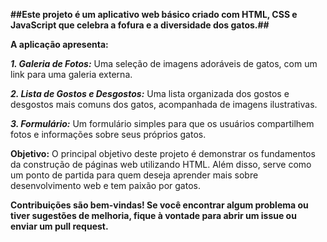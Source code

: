 **##Este projeto é um aplicativo web básico criado com HTML, CSS e JavaScript que celebra a fofura e a diversidade dos gatos.##**

**A aplicação apresenta:**

***1. Galeria de Fotos:*** Uma seleção de imagens adoráveis de gatos, com um link para uma galeria externa.

***2. Lista de Gostos e Desgostos:*** Uma lista organizada dos gostos e desgostos mais comuns dos gatos, acompanhada de imagens ilustrativas.

***3. Formulário:*** Um formulário simples para que os usuários compartilhem fotos e informações sobre seus próprios gatos.


**Objetivo:**
O principal objetivo deste projeto é demonstrar os fundamentos da construção de páginas web utilizando HTML. Além disso, serve como um ponto de partida para quem deseja aprender mais sobre desenvolvimento web e tem paixão por gatos.


**Contribuições são bem-vindas! Se você encontrar algum problema ou tiver sugestões de melhoria, fique à vontade para abrir um issue ou enviar um pull request.**

